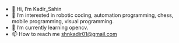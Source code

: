 - 👋 Hi, I’m Kadir_Sahin
- 👀 I’m interested in robotic coding, automation programming, chess, mobile programming, visual programming.
- 🌱 I’m currently learning opencv.
- 📫 How to reach me shnkadir01@gmail.com


